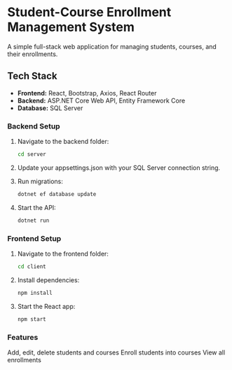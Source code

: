 # Student-Course Enrollment Management System

A simple full-stack web application for managing students, courses, and their enrollments.

## Tech Stack

- **Frontend:** React, Bootstrap, Axios, React Router
- **Backend:** ASP.NET Core Web API, Entity Framework Core
- **Database:** SQL Server

### Backend Setup

1. Navigate to the backend folder:
   ```bash
   cd server
2. Update your appsettings.json with your SQL Server connection string.

3. Run migrations:
    ```bash
   dotnet ef database update
4. Start the API:
    ```bash
   dotnet run
### Frontend Setup
1. Navigate to the frontend folder:
    ```bash
   cd client
2. Install dependencies:
    ```bash
   npm install
3. Start the React app:
    ```bash
   npm start
    
### Features
Add, edit, delete students and courses
Enroll students into courses
View all enrollments



